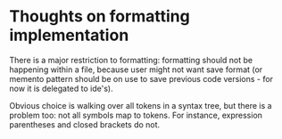 # Thoughts on formatting implementation
There is a major restriction to formatting: formatting should not be happening within a file, because user might not want save format (or memento pattern should be on use to save previous code versions - for now it is delegated to ide's).

Obvious choice is walking over all tokens in a syntax tree, but there is a problem too: not all symbols map to tokens. For instance, expression parentheses and closed brackets do not.
